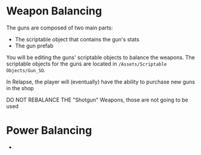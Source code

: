 # Weapon Balancing

The guns are composed of two main parts:

- The scriptable object that contains the gun's stats
- The gun prefab

You will be editing the guns' scriptable objects to balance the weapons. The scriptable objects for the guns are located in `/Assets/Scriptable Objects/Gun_SO`.

In Relapse, the player will (eventually) have the ability to purchase new guns in the shop

DO NOT REBALANCE THE "Shotgun" Weapons, those are not going to be used

# Power Balancing
-
